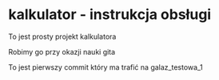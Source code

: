 # kalkulator - instrukcja obsługi


To jest prosty projekt kalkulatora

Robimy go przy okazji nauki gita

To jest pierwszy commit który ma trafić na galaz_testowa_1